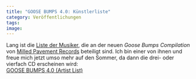 ```yaml
---
title: "GOOSE BUMPS 4.0: Künstlerliste"
category: Veröffentlichungen
tags: 
image: 
---
```


Lang ist die [Liste der Musiker](http://www.facebook.com/topic.php?uid=95619068558&topic=15389), die an der neuen *Goose Bumps Compilation* von [Milled Pavement Records](http://www.facebook.com/milledpavement) beteiligt sind. Ich bin einer von ihnen und freue mich jetzt umso mehr auf den Sommer, da dann die drei- oder vierfach CD erscheinen wird:  
[GOOSE BUMPS 4.0 (Artist List)](http://www.facebook.com/topic.php?uid=95619068558&topic=15389)